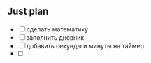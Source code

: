 ## Just plan
- [ ] сделать математику
- [ ] заполнить дневник
- [ ] добавить секунды и минуты на таймер
- [ ]
